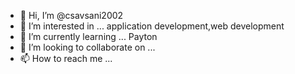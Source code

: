 - 👋 Hi, I’m @csavsani2002
- 👀 I’m interested in ... application development,web development
- 🌱 I’m currently learning ... Payton
- 💞️ I’m looking to collaborate on ...
- 📫 How to reach me ...

<!---
csavsani2002/csavsani2002 is a ✨ special ✨ repository because its `README.md` (this file) appears on your GitHub profile.
You can click the Preview link to take a look at your changes.
--->
